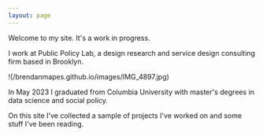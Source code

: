 ```yaml
---
layout: page
---
```


Welcome to my site. It's a work in progress. 

I work at Public Policy Lab, a design research and service design consulting firm based in Brooklyn. 

!(/brendanmapes.github.io/images/IMG_4897.jpg)


In May 2023 I graduated from Columbia University with master's degrees in data science and social policy. 

On this site I've collected a sample of projects I've worked on and some stuff I've been reading. 

